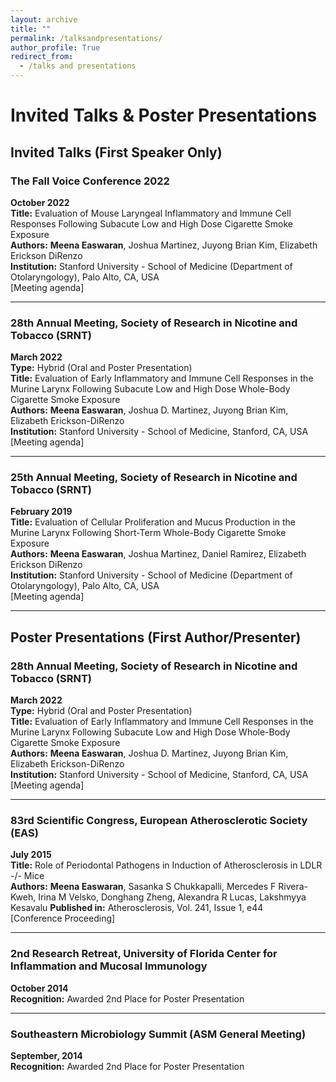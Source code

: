 ```yaml
---
layout: archive
title: ""
permalink: /talksandpresentations/
author_profile: True
redirect_from:
  - /talks and presentations
---
```


# Invited Talks & Poster Presentations

## Invited Talks (First Speaker Only)

### The Fall Voice Conference 2022  
**October 2022**  
**Title:** Evaluation of Mouse Laryngeal Inflammatory and Immune Cell Responses Following Subacute Low and High Dose Cigarette Smoke Exposure  
**Authors:** **Meena Easwaran**, Joshua Martinez, Juyong Brian Kim, Elizabeth Erickson DiRenzo  
**Institution:** Stanford University - School of Medicine (Department of Otolaryngology), Palo Alto, CA, USA  
[Meeting agenda]

---

### 28th Annual Meeting, Society of Research in Nicotine and Tobacco (SRNT)  
**March 2022**  
**Type:** Hybrid (Oral and Poster Presentation)  
**Title:** Evaluation of Early Inflammatory and Immune Cell Responses in the Murine Larynx Following Subacute Low and High Dose Whole-Body Cigarette Smoke Exposure  
**Authors:** **Meena Easwaran**, Joshua D. Martinez, Juyong Brian Kim, Elizabeth Erickson-DiRenzo  
**Institution:** Stanford University - School of Medicine, Stanford, CA, USA  
[Meeting agenda]

---

### 25th Annual Meeting, Society of Research in Nicotine and Tobacco (SRNT)  
**February 2019**  
**Title:** Evaluation of Cellular Proliferation and Mucus Production in the Murine Larynx Following Short-Term Whole-Body Cigarette Smoke Exposure  
**Authors:** **Meena Easwaran**, Joshua Martinez, Daniel Ramirez, Elizabeth Erickson DiRenzo  
**Institution:** Stanford University - School of Medicine (Department of Otolaryngology), Palo Alto, CA, USA  
[Meeting agenda]

---

## Poster Presentations (First Author/Presenter)

### 28th Annual Meeting, Society of Research in Nicotine and Tobacco (SRNT)  
**March 2022**  
**Type:** Hybrid (Oral and Poster Presentation)  
**Title:** Evaluation of Early Inflammatory and Immune Cell Responses in the Murine Larynx Following Subacute Low and High Dose Whole-Body Cigarette Smoke Exposure  
**Authors:** **Meena Easwaran**, Joshua D. Martinez, Juyong Brian Kim, Elizabeth Erickson-DiRenzo  
**Institution:** Stanford University - School of Medicine, Stanford, CA, USA  
[Meeting agenda]

---

### 83rd Scientific Congress, European Atherosclerotic Society (EAS)  
**July 2015**  
**Title:** Role of Periodontal Pathogens in Induction of Atherosclerosis in LDLR -/- Mice  
**Authors:** **Meena Easwaran**, Sasanka S Chukkapalli, Mercedes F Rivera-Kweh, Irina M Velsko, Donghang Zheng, Alexandra R Lucas, Lakshmyya Kesavalu
**Published in:** Atherosclerosis, Vol. 241, Issue 1, e44  
[Conference Proceeding]

---

### 2nd Research Retreat, University of Florida Center for Inflammation and Mucosal Immunology  
**October 2014**  
**Recognition:** Awarded 2nd Place for Poster Presentation  

---

### Southeastern Microbiology Summit (ASM General Meeting)  
**September, 2014**  
**Recognition:** Awarded 2nd Place for Poster Presentation  

